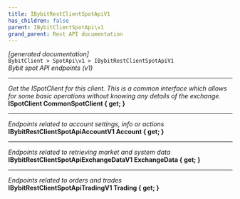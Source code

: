 ```yaml
---
title: IBybitRestClientSpotApiV1
has_children: false
parent: IBybitClientSpotApi\v1
grand_parent: Rest API documentation
---
```

*[generated documentation]*  
`BybitClient > SpotApi\v1 > IBybitRestClientSpotApiV1`  
*Bybit spot API endpoints (v1)*
  
***
*Get the ISpotClient for this client. This is a common interface which allows for some basic operations without knowing any details of the exchange.*  
**ISpotClient CommonSpotClient { get; }**  
***
*Endpoints related to account settings, info or actions*  
**IBybitRestClientSpotApiAccountV1 Account { get; }**  
***
*Endpoints related to retrieving market and system data*  
**IBybitRestClientSpotApiExchangeDataV1 ExchangeData { get; }**  
***
*Endpoints related to orders and trades*  
**IBybitRestClientSpotApiTradingV1 Trading { get; }**  
